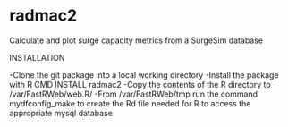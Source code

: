 # radmac2
Calculate and plot surge capacity metrics from a SurgeSim database

INSTALLATION

-Clone the git package into a local working directory
-Install the package with R CMD INSTALL radmac2
-Copy the contents of the R directory to /var/FastRWeb/web.R/
-From /var/FastRWeb/tmp run the command mydfconfig_make to create the Rd
    file needed for R to access the appropriate mysql database

